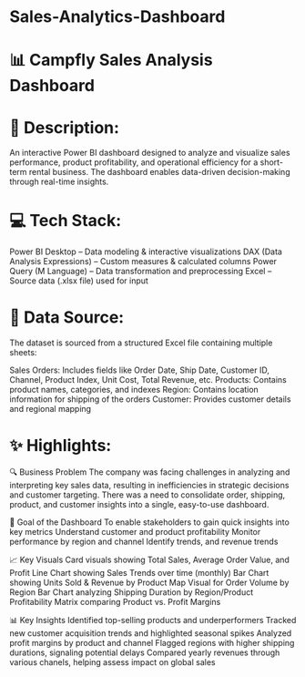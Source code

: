# Sales-Analytics-Dashboard
# 📊 Campfly Sales Analysis Dashboard

# 🧭 Description:
An interactive Power BI dashboard designed to analyze and visualize sales performance, product profitability, and operational efficiency for a short-term rental business. The dashboard enables data-driven decision-making through real-time insights.

# 💻 Tech Stack:
Power BI Desktop – Data modeling & interactive visualizations
DAX (Data Analysis Expressions) – Custom measures & calculated columns
Power Query (M Language) – Data transformation and preprocessing
Excel – Source data (.xlsx file) used for input

# 📂 Data Source:
The dataset is sourced from a structured Excel file containing multiple sheets:

Sales Orders: Includes fields like Order Date, Ship Date, Customer ID, Channel, Product Index, Unit Cost, Total Revenue, etc.
Products: Contains product names, categories, and indexes
Region: Contains location information for shipping of the orders
Customer: Provides customer details and regional mapping

# ✨ Highlights:
🔍 Business Problem
The company was facing challenges in analyzing and interpreting key sales data, resulting in inefficiencies in strategic decisions and customer targeting. There was a need to consolidate order, shipping, product, and customer insights into a single, easy-to-use dashboard.

🎯 Goal of the Dashboard
To enable stakeholders to gain quick insights into key metrics
Understand customer and product profitability
Monitor performance by region and channel
Identify trends, and revenue trends

📈 Key Visuals
Card visuals showing Total Sales, Average Order Value, and Profit
Line Chart showing Sales Trends over time (monthly)
Bar Chart showing Units Sold & Revenue by Product
Map Visual for Order Volume by Region
Bar Chart analyzing Shipping Duration by Region/Product
Profitability Matrix comparing Product vs. Profit Margins

📊 Key Insights
Identified top-selling products and underperformers
Tracked new customer acquisition trends and highlighted seasonal spikes
Analyzed profit margins by product and channel
Flagged regions with higher shipping durations, signaling potential delays
Compared yearly revenues through various chanels, helping assess impact on global sales
